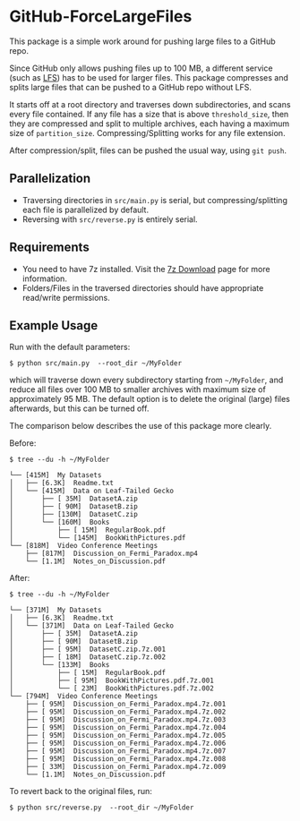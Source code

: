 # GitHub-ForceLargeFiles

This package is a simple work around for pushing large files to a GitHub repo.


Since GitHub only allows pushing files up to 100 MB, a different service (such as [LFS](https://git-lfs.github.com/)) has to be used for larger files. This package compresses and splits large files that can be pushed to a GitHub repo without LFS. 

It starts off at a root directory and traverses down subdirectories, and scans every file contained. If any file has a size that is above `threshold_size`, then they are compressed and split to multiple archives, each having a maximum size of `partition_size`. Compressing/Splitting works for any file extension. 

After compression/split, files can be pushed the usual way, using `git push`.


## Parallelization
- Traversing directories in `src/main.py` is serial, but compressing/splitting each file is parallelized by default.
- Reversing with `src/reverse.py` is entirely serial.


## Requirements
- You need to have 7z installed. Visit the [7z Download](https://www.7-zip.org/download.html) page for more information.
- Folders/Files in the traversed directories should have appropriate read/write permissions.


## Example Usage
Run with the default parameters:

```
$ python src/main.py  --root_dir ~/MyFolder
```
which will traverse down every subdirectory starting from `~/MyFolder`, and reduce all files over 100 MB to smaller archives with maximum size of approximately 95 MB. The default option is to delete the original (large) files afterwards, but this can be turned off.

The comparison below describes the use of this package more clearly.

Before:
```
$ tree --du -h ~/MyFolder

└── [415M]  My Datasets
│   ├── [6.3K]  Readme.txt
│   └── [415M]  Data on Leaf-Tailed Gecko
│       ├── [ 35M]  DatasetA.zip
│       ├── [ 90M]  DatasetB.zip
│       ├── [130M]  DatasetC.zip
│       └── [160M]  Books
│           ├── [ 15M]  RegularBook.pdf
│           └── [145M]  BookWithPictures.pdf
└── [818M]  Video Conference Meetings
    ├── [817M]  Discussion_on_Fermi_Paradox.mp4
    └── [1.1M]  Notes_on_Discussion.pdf
```

After:

```
$ tree --du -h ~/MyFolder

└── [371M]  My Datasets
│   ├── [6.3K]  Readme.txt
│   └── [371M]  Data on Leaf-Tailed Gecko
│       ├── [ 35M]  DatasetA.zip
│       ├── [ 90M]  DatasetB.zip
│       ├── [ 95M]  DatasetC.zip.7z.001
│       ├── [ 18M]  DatasetC.zip.7z.002
│       └── [133M]  Books
│           ├── [ 15M]  RegularBook.pdf
│           ├── [ 95M]  BookWithPictures.pdf.7z.001
│           └── [ 23M]  BookWithPictures.pdf.7z.002
└── [794M]  Video Conference Meetings
    ├── [ 95M]  Discussion_on_Fermi_Paradox.mp4.7z.001
    ├── [ 95M]  Discussion_on_Fermi_Paradox.mp4.7z.002
    ├── [ 95M]  Discussion_on_Fermi_Paradox.mp4.7z.003
    ├── [ 95M]  Discussion_on_Fermi_Paradox.mp4.7z.004
    ├── [ 95M]  Discussion_on_Fermi_Paradox.mp4.7z.005
    ├── [ 95M]  Discussion_on_Fermi_Paradox.mp4.7z.006
    ├── [ 95M]  Discussion_on_Fermi_Paradox.mp4.7z.007
    ├── [ 95M]  Discussion_on_Fermi_Paradox.mp4.7z.008
    ├── [ 33M]  Discussion_on_Fermi_Paradox.mp4.7z.009
    └── [1.1M]  Notes_on_Discussion.pdf
```
To revert back to the original files, run:
```
$ python src/reverse.py  --root_dir ~/MyFolder
``` 
